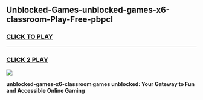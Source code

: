 
## Unblocked-Games-unblocked-games-x6-classroom-Play-Free-pbpcl
<h3>
<a href="https://premium76.site?title=unblocked-games-x6-classroom&ref=17A">CLICK TO PLAY</a></h3>
<hr>

<h3>
<a href="https://premium76.site?title=unblocked-games-x6-classroom&ref=17A">CLICK 2 PLAY</a>
  
</h3>

<a href="https://premium76.site?title=unblocked-games-x6-classroom&ref=17A"><img src="https://clearcache.store/games.png"></a>


**unblocked-games-x6-classroom games unblocked: Your Gateway to Fun and Accessible Online Gaming**

